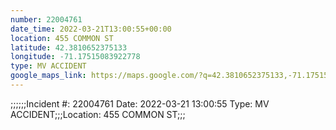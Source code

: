 ```yaml
---
number: 22004761
date_time: 2022-03-21T13:00:55+00:00
location: 455 COMMON ST
latitude: 42.3810652375133
longitude: -71.17515083922778
type: MV ACCIDENT
google_maps_link: https://maps.google.com/?q=42.3810652375133,-71.17515083922778
---
```


;;;;;;Incident #: 22004761  Date: 2022-03-21 13:00:55   Type: MV ACCIDENT;;;Location: 455 COMMON ST;;;
